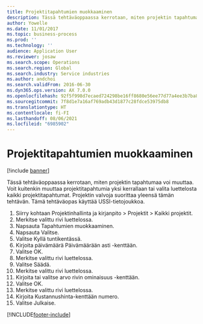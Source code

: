 ```yaml
---
title: Projektitapahtumien muokkaaminen
description: Tässä tehtäväoppaassa kerrotaan, miten projektin tapahtumaa voi muuttaa.
author: Yowelle
ms.date: 11/01/2017
ms.topic: business-process
ms.prod: ''
ms.technology: ''
audience: Application User
ms.reviewer: josaw
ms.search.scope: Operations
ms.search.region: Global
ms.search.industry: Service industries
ms.author: andchoi
ms.search.validFrom: 2016-06-30
ms.dyn365.ops.version: AX 7.0.0
ms.openlocfilehash: 92f5f998d7ecaed724298be16ff8680e56ee77d77a4ee3b7ba83fa5a8a1a4787
ms.sourcegitcommit: 7f8d1e7a16af769adb43d1877c28fdce53975db8
ms.translationtype: HT
ms.contentlocale: fi-FI
ms.lasthandoff: 08/06/2021
ms.locfileid: "6985902"
---
```

# <a name="adjust-project-transactions"></a>Projektitapahtumien muokkaaminen

[!include [banner](../../includes/banner.md)]

Tässä tehtäväoppaassa kerrotaan, miten projektin tapahtumaa voi muuttaa. Voit kuitenkin muuttaa projektitapahtumia yksi kerrallaan tai valita luettelosta kaikki projektitapahtumat. Projektin valvoja suorittaa yleensä tämän tehtävän. Tämä tehtäväopas käyttää USSI-tietojoukkoa.

1. Siirry kohtaan Projektinhallinta ja kirjanpito > Projektit > Kaikki projektit. 
2. Merkitse valittu rivi luettelossa. 
3. Napsauta Tapahtumien muokkaaminen. 
4. Napsauta Valitse. 
5. Valitse Kyllä tuntikentässä. 
6. Kirjoita päivämäärä Päivämäärään asti -kenttään. 
7. Valitse OK. 
8. Merkitse valittu rivi luettelossa. 
9. Valitse Säädä. 
10. Merkitse valittu rivi luettelossa. 
11. Kirjoita tai valitse arvo rivin ominaisuus -kenttään. 
12. Valitse OK. 
13. Merkitse valittu rivi luettelossa. 
14. Kirjoita Kustannushinta-kenttään numero. 
15. Valitse Julkaise. 


[!INCLUDE[footer-include](../../includes/footer-banner.md)]